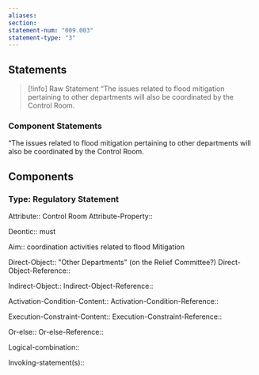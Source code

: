 ```yaml
---
aliases: 
section: 
statement-num: "009.003"
statement-type: "3"
---
```

## Statements 
> [!info] Raw Statement
> “The issues related to flood mitigation pertaining to other departments will also be coordinated by the Control Room. 
> 
### Component Statements
“The issues related to flood mitigation pertaining to other departments will also be coordinated by the Control Room. 
## Components
### Type: Regulatory Statement
Attribute:: Control Room 
Attribute-Property::

Deontic:: must

Aim:: coordination activities related to flood Mitigation

Direct-Object:: "Other Departments" (on the Relief Committee?)
Direct-Object-Reference:: 

Indirect-Object::
Indirect-Object-Reference:: 

Activation-Condition-Content::
Activation-Condition-Reference:: 

Execution-Constraint-Content::
Execution-Constraint-Reference:: 

Or-else::
Or-else-Reference:: 

Logical-combination::

Invoking-statement(s)::